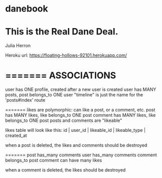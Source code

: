 
danebook
========

This is the Real Dane Deal.
=======


Julia Herron


Heroku url: https://floating-hollows-92101.herokuapp.com/


=======
ASSOCIATIONS
=======

user has ONE profile, created after a new user is created
user has MANY posts, post belongs_to ONE user
"timeline" is just the name for the 'posts#index' route


=======
likes are polymorphic: can like a post, or a comment, etc.
post has MANY likes, like belongs_to ONE post
comment has MANY likes, like belongs_to ONE post
posts and comments are "likeable"

likes table will look like this:
id | user_id | likeable_id | likeable_type | created_at

when a post is deleted, the likes and comments should be destroyed


=======
post has_many comments
user has_many comments
comment belongs_to post
comment can have many likes

when a comment is deleted, the likes should be destroyed